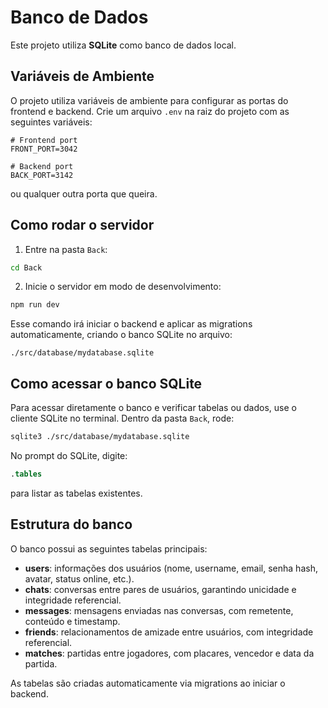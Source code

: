 # Banco de Dados

Este projeto utiliza **SQLite** como banco de dados local.

## Variáveis de Ambiente

O projeto utiliza variáveis de ambiente para configurar as portas do frontend e backend. Crie um arquivo `.env` na raiz do projeto com as seguintes variáveis:

```env
# Frontend port
FRONT_PORT=3042

# Backend port
BACK_PORT=3142
```
ou qualquer outra porta que queira.

## Como rodar o servidor

1. Entre na pasta `Back`:

```bash
cd Back
```

2. Inicie o servidor em modo de desenvolvimento:

```bash
npm run dev
```

Esse comando irá iniciar o backend e aplicar as migrations automaticamente, criando o banco SQLite no arquivo:

```
./src/database/mydatabase.sqlite
```

## Como acessar o banco SQLite

Para acessar diretamente o banco e verificar tabelas ou dados, use o cliente SQLite no terminal. Dentro da pasta `Back`, rode:

```bash
sqlite3 ./src/database/mydatabase.sqlite
```

No prompt do SQLite, digite:

```sql
.tables
```

para listar as tabelas existentes.

## Estrutura do banco

O banco possui as seguintes tabelas principais:

- **users**: informações dos usuários (nome, username, email, senha hash, avatar, status online, etc.).
- **chats**: conversas entre pares de usuários, garantindo unicidade e integridade referencial.
- **messages**: mensagens enviadas nas conversas, com remetente, conteúdo e timestamp.
- **friends**: relacionamentos de amizade entre usuários, com integridade referencial.
- **matches**: partidas entre jogadores, com placares, vencedor e data da partida.

As tabelas são criadas automaticamente via migrations ao iniciar o backend.

